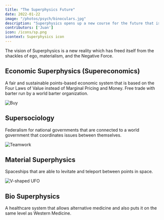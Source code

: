 ```yaml
---
title: "The Superphysics Future"
date: 2022-01-22
image: "/photos/psych/binoculars.jpg"
description: "Superphysics opens up a new course for the future that is impossible with the current science"
contributors: ['Juan']
icon: /icons/sp.png
icontext: Superphysics icon
---
```



The vision of Superphysics is a new reality which has freed itself from the shackles of ego, materialism, and the Negative Force. 

## Economic Superphysics (Supereconomics)

A fair and sustainable points-based economic system that is based on the Four Laws of Value instead of Marginal Pricing and Money. Free trade with barter run by a world barter organization.

![Buy](/photos/buy.jpg)


## Supersociology 
<!-- Social Superphysics -->

Federalism for national governments that are connected to a world government that coordinates issues between themselves. 

<!-- **Coordinated governments instead of self-intereted governments** -->

![Teamwork](/photos/team.jpg)


## Material Superphysics

Spaceships that are able to levitate and teleport between points in space.

![V-shaped UFO](/photos/physics/phoenix.jpg)


## Bio Superphysics

A healthcare system that allows alternative medicine and also puts it on the same level as Western Medicine. 


 
